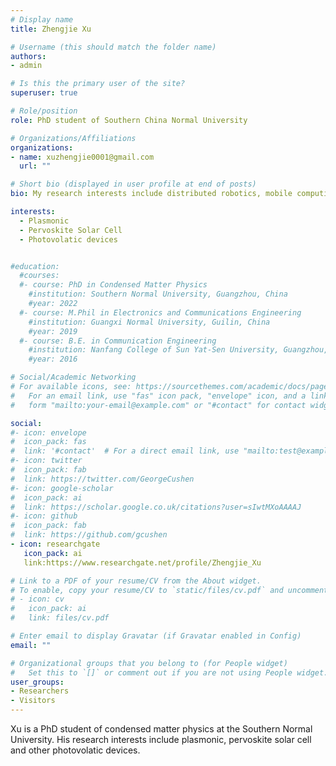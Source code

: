 ```yaml
---
# Display name
title: Zhengjie Xu

# Username (this should match the folder name)
authors:
- admin

# Is this the primary user of the site?
superuser: true

# Role/position
role: PhD student of Southern China Normal University

# Organizations/Affiliations
organizations:
- name: xuzhengjie0001@gmail.com
  url: ""

# Short bio (displayed in user profile at end of posts)
bio: My research interests include distributed robotics, mobile computing and programmable matter.

interests:
  - Plasmonic
  - Pervoskite Solar Cell
  - Photovolatic devices


#education:
  #courses:
  #- course: PhD in Condensed Matter Physics
    #institution: Southern Normal University, Guangzhou, China
    #year: 2022
  #- course: M.Phil in Electronics and Communications Engineering
    #institution: Guangxi Normal University, Guilin, China
    #year: 2019
  #- course: B.E. in Communication Engineering
    #institution: Nanfang College of Sun Yat-Sen University, Guangzhou, China
    #year: 2016

# Social/Academic Networking
# For available icons, see: https://sourcethemes.com/academic/docs/page-builder/#icons
#   For an email link, use "fas" icon pack, "envelope" icon, and a link in the
#   form "mailto:your-email@example.com" or "#contact" for contact widget.

social:
#- icon: envelope
#  icon_pack: fas
#  link: '#contact'  # For a direct email link, use "mailto:test@example.org".
#- icon: twitter
#  icon_pack: fab
#  link: https://twitter.com/GeorgeCushen
#- icon: google-scholar
#  icon_pack: ai
#  link: https://scholar.google.co.uk/citations?user=sIwtMXoAAAAJ
#- icon: github
#  icon_pack: fab
#  link: https://github.com/gcushen
- icon: researchgate
   icon_pack: ai
   link:https://www.researchgate.net/profile/Zhengjie_Xu

# Link to a PDF of your resume/CV from the About widget.
# To enable, copy your resume/CV to `static/files/cv.pdf` and uncomment the lines below.
# - icon: cv
#   icon_pack: ai
#   link: files/cv.pdf

# Enter email to display Gravatar (if Gravatar enabled in Config)
email: ""

# Organizational groups that you belong to (for People widget)
#   Set this to `[]` or comment out if you are not using People widget.
user_groups:
- Researchers
- Visitors
---
```


Xu is a PhD student of condensed matter physics at the Southern Normal University. His research interests include plasmonic, pervoskite solar cell and other photovolatic devices.
